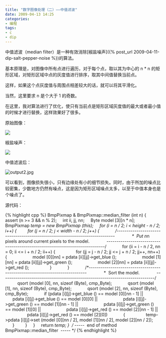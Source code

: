 ```yaml
---
title: "数字图像处理（二）——中值滤波"
date: 2009-04-13 14:25
categories:
- 编程
tags:
- c
- dip
---
```


中值滤波（median filter）是一种有效消除[椒盐噪声]({% post_url 2009-04-11-dip-salt-pepper-noise %})的算法。

基本原理是，对图像中所有点进行遍历，对于每个点，取以其为中心的 n \* n
的矩形区域，对矩形区域中点的灰度值进行排序，取其中间值替换当前点。

这样，如果这个点灰度值与周围点相差较大的话，就可以将其平滑化。

当然，这里要求 n 是个大于 1 的奇数。

在这里，我对算法进行了优化，使只有当前点是矩形区域灰度值的最大或者最小值的时候才进行替换，这样效果好了很多。

原始图像：

![](http://lh5.ggpht.com/_6pI9N0iQzXE/SeNRQ3xSMII/AAAAAAAAAKk/Zt2ZI_RbYtM/lena.jpg?imgmax=800)

椒盐噪声：

![](http://lh4.ggpht.com/_6pI9N0iQzXE/SeNRbrfigzI/AAAAAAAAAKs/2ndKr2WBJFU/output.jpg?imgmax=800)

中值滤波后：

![output2.jpg](http://lh6.ggpht.com/_6pI9N0iQzXE/SeNRjrp0zPI/AAAAAAAAAK0/VTwp1Im6Fks/output2.jpg?imgmax=800)

可以看到，图像损失很小，只有边缘处有小的细节损失。同时，由于所加的噪点比较密集，少数地方仍然有噪点，这是因为矩形区域噪点太多，以至于中值本身也是个噪点了。

源代码：

{% highlight cpp %}
BmpPixmap & BmpPixmap::median_filter (int n)
{
    assert (n >= 3 && n % 2);
    int ii, jj, nn;
    Byte model [3][n * n];
    BmpPixmap *temp = new BmpPixmap (*this);
    for (i = n / 2; i < height - n / 2; i++) {
        for (j = n / 2; j < width - n / 2; j++) {
            /*-----------------------------------------------------------------------------
             *  Put n*n pixels around current pixels to the model.
             *-----------------------------------------------------------------------------*/
            for (ii = i - n / 2, nn = 0; ii <= i + n / 2; ii++) {
                for (jj = j - n / 2; jj <= j + n / 2; jj++, nn++) {
                    model [0][nn] = pdata [ii][jj]->get_blue ();
                    model [1][nn] = pdata [ii][jj]->get_green ();
                    model [2][nn] = pdata [ii][jj]->get_red ();
                }
            }
            /*-----------------------------------------------------------------------------
             *  Sort the model.
             *-----------------------------------------------------------------------------*/
            qsort (model [0], nn, sizeof (Byte), cmp_Byte);
            qsort (model [1], nn, sizeof (Byte), cmp_Byte);
            qsort (model [2], nn, sizeof (Byte), cmp_Byte);
            if (pdata [i][j]->get_blue () == model [0][nn - 1] ||
                    pdata [i][j]->get_blue () == model [0][0] ||
                    pdata [i][j]->get_green () == model [1][nn - 1] ||
                    pdata [i][j]->get_green () == model [1][0] ||
                    pdata [i][j]->get_red () == model [2][nn - 1] ||
                    pdata [i][j]->get_red () == model [2][0])
            {
                temp->pdata [i][j]->set (model [0][nn / 2], model [1][nn / 2], model [2][nn / 2]);
            }
        }
    }
    return *temp;
}  /* -----  end of method BmpPixmap::median_filter  ----- */
{% endhighlight %}
